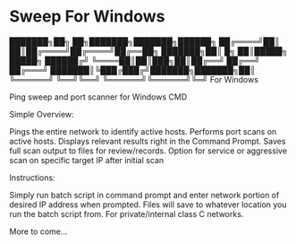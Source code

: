 # Sweep For Windows

███████╗██╗    ██╗███████╗███████╗██████╗
██╔════╝██║    ██║██╔════╝██╔════╝██╔══██╗
███████╗██║ █╗ ██║█████╗  █████╗  ██████╔╝
╚════██║██║███╗██║██╔══╝  ██╔══╝  ██╔═══╝ 
███████║╚███╔███╔╝███████╗███████╗██║     
╚══════╝ ╚══╝╚══╝ ╚══════╝╚══════╝╚═╝ 
For Windows


Ping sweep and port scanner for Windows CMD

Simple Overview:

Pings the entire network to identify active hosts. 
Performs port scans on active hosts. 
Displays relevant results right in the Command Prompt. 
Saves full scan output to files for review/records.
Option for service or aggressive scan on specific target IP after initial scan

Instructions:

Simply run batch script in command prompt and enter network portion of desired IP address when prompted. 
Files will save to whatever location you run the batch script from. 
For private/internal class C networks.

More to come...
